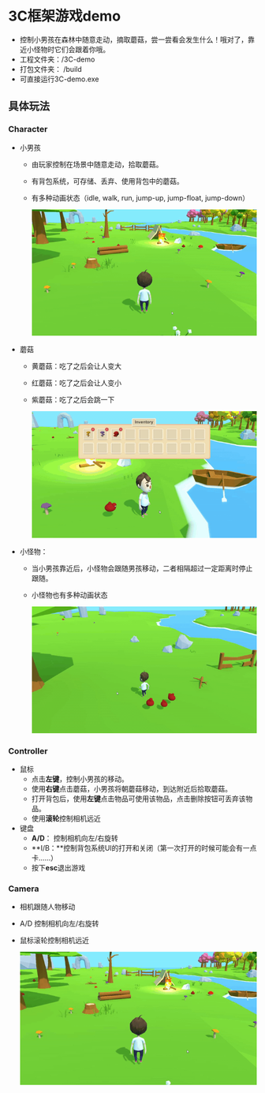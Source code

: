 # 3C框架游戏demo
- 控制小男孩在森林中随意走动，摘取蘑菇，尝一尝看会发生什么！哦对了，靠近小怪物时它们会跟着你哦。
- 工程文件夹：/3C-demo
- 打包文件夹： /build
- 可直接运行3C-demo.exe

## 具体玩法
### Character

- 小男孩

  - 由玩家控制在场景中随意走动，拾取蘑菇。

  - 有背包系统，可存储、丢弃、使用背包中的蘑菇。

  - 有多种动画状态（idle, walk, run, jump-up, jump-float, jump-down）

    ![pickup.gif](https://github.com/ptpt-y/GameEngine/blob/master/3C-homework/pics/pickup.gif)

- 蘑菇

  - 黄蘑菇：吃了之后会让人变大

  - 红蘑菇：吃了之后会让人变小

  - 紫蘑菇：吃了之后会跳一下

    ![mushrooms.gif](https://github.com/ptpt-y/GameEngine/blob/master/3C-homework/pics/mushrooms.gif)

- 小怪物：

  - 当小男孩靠近后，小怪物会跟随男孩移动，二者相隔超过一定距离时停止跟随。

  - 小怪物也有多种动画状态

    ![follower.gif](https://github.com/ptpt-y/GameEngine/blob/master/3C-homework/pics/follower.gif)

### Controller

- 鼠标
  - 点击**左键**，控制小男孩的移动。
  - 使用**右键**点击蘑菇，小男孩将朝蘑菇移动，到达附近后拾取蘑菇。
  - 打开背包后，使用**左键**点击物品可使用该物品，点击删除按钮可丢弃该物品。
  - 使用**滚轮**控制相机远近
- 键盘
  - **A/D**： 控制相机向左/右旋转
  - **I/B：**控制背包系统UI的打开和关闭（第一次打开的时候可能会有一点卡……）
  - 按下**esc**退出游戏

### Camera

- 相机跟随人物移动

- A/D 控制相机向左/右旋转

- 鼠标滚轮控制相机远近

  ![camera.gif](https://github.com/ptpt-y/GameEngine/blob/master/3C-homework/pics/camera.gif)